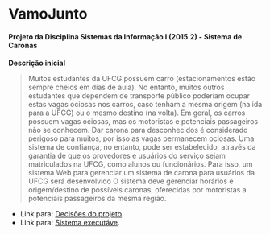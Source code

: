 # VamoJunto

#### Projeto da Disciplina Sistemas da Informação I (2015.2) - Sistema de Caronas

**Descrição inicial**

> Muitos estudantes da UFCG possuem carro (estacionamentos estão sempre cheios em dias de aula). No entanto, muitos outros estudantes que dependem de transporte público poderiam ocupar estas vagas ociosas nos carros, caso tenham a mesma origem (na ida para a UFCG) ou o mesmo destino (na volta). Em geral, os carros possuem vagas ociosas, mas os motoristas e potenciais passageiros não se conhecem. Dar carona para desconhecidos é considerado perigoso para muitos, por isso as vagas permanecem ociosas. Uma sistema de confiança, no entanto, pode ser estabelecido, através da garantia de que os provedores e usuários do serviço sejam matriculados na UFCG, como alunos ou funcionários. Para isso, um sistema Web para gerenciar um sistema de carona para usuários da UFCG será desenvolvido O sistema deve gerenciar horários e origem/destino de possíveis caronas, oferecidas por motoristas a potenciais passageiros da mesma região.

* Link para: [Decisões do projeto](https://docs.google.com/document/d/1Qh1tkuF33GQ1EwRWLX-3tyMdj6ww3vAJEpEnysub7ZE/edit?pref=2&pli=1).
* Link para: [Sistema executáve](https://vamojunto.herokuapp.com/).

